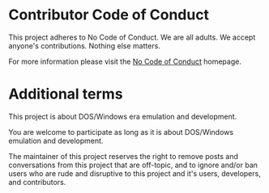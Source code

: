 # Contributor Code of Conduct

This project adheres to No Code of Conduct.  We are all adults.  We accept anyone's contributions.  Nothing else matters.

For more information please visit the [No Code of Conduct](https://github.com/domgetter/NCoC) homepage.

# Additional terms

This project is about DOS/Windows era emulation and development.

You are welcome to participate as long as it is about DOS/Windows emulation and development.

The maintainer of this project reserves the right to remove posts and conversations from this project that are off-topic, and to ignore and/or ban users who are rude and disruptive to this project and it's users, developers, and contributors.

